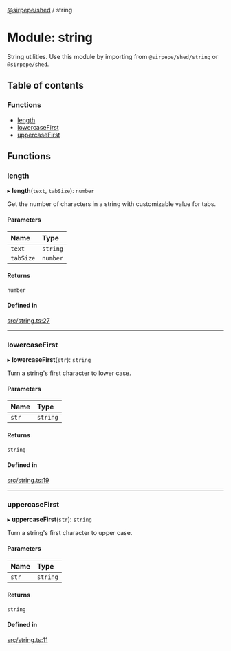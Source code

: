 [@sirpepe/shed](../README.md) / string

# Module: string

String utilities. Use this module by importing from `@sirpepe/shed/string`
or `@sirpepe/shed`.

## Table of contents

### Functions

- [length](string.md#length)
- [lowercaseFirst](string.md#lowercasefirst)
- [uppercaseFirst](string.md#uppercasefirst)

## Functions

### length

▸ **length**(`text`, `tabSize`): `number`

Get the number of characters in a string with customizable value for tabs.

#### Parameters

| Name | Type |
| :------ | :------ |
| `text` | `string` |
| `tabSize` | `number` |

#### Returns

`number`

#### Defined in

[src/string.ts:27](https://github.com/SirPepe/shed/blob/304ba9e/src/string.ts#L27)

___

### lowercaseFirst

▸ **lowercaseFirst**(`str`): `string`

Turn a string's first character to lower case.

#### Parameters

| Name | Type |
| :------ | :------ |
| `str` | `string` |

#### Returns

`string`

#### Defined in

[src/string.ts:19](https://github.com/SirPepe/shed/blob/304ba9e/src/string.ts#L19)

___

### uppercaseFirst

▸ **uppercaseFirst**(`str`): `string`

Turn a string's first character to upper case.

#### Parameters

| Name | Type |
| :------ | :------ |
| `str` | `string` |

#### Returns

`string`

#### Defined in

[src/string.ts:11](https://github.com/SirPepe/shed/blob/304ba9e/src/string.ts#L11)
